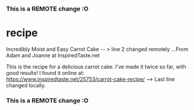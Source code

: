 ### This is a REMOTE change :O
# recipe
Incredibly Moist and Easy Carrot Cake  -- > line 2 changed remotely
...From Adam and Joanne at InspiredTaste.net 

This is the recipe for a delicious carrot cake. I've made it twice so far, with good results!
I found it online at: https://www.inspiredtaste.net/25753/carrot-cake-recipe/ --> Last line changed locally.
### This is a REMOTE change :O
